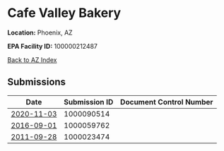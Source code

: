 # Cafe Valley Bakery

**Location:** Phoenix, AZ

**EPA Facility ID:** 100000212487

[Back to AZ Index](../../index.md)

## Submissions

| Date | Submission ID | Document Control Number |
|------|--------------|-------------------------|
| [2020-11-03](submissions/1000090514.md) | 1000090514 |  |
| [2016-09-01](submissions/1000059762.md) | 1000059762 |  |
| [2011-09-28](submissions/1000023474.md) | 1000023474 |  |
